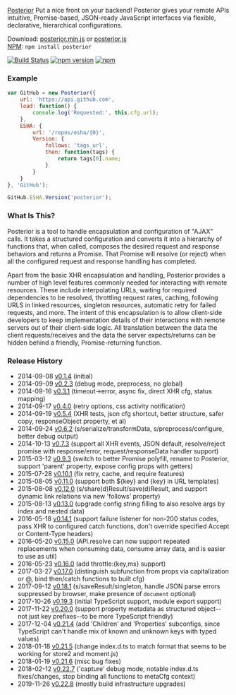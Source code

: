 [Posterior][home] Put a nice front on your backend! Posterior gives your remote APIs intuitive, Promise-based, JSON-ready JavaScript interfaces via flexible, declarative, hierarchical configurations.

[home]: http://esha.github.io/posterior

Download: [posterior.min.js][min] or [posterior.js][full]  
[NPM][npm]: `npm install posterior`   


[![Build Status](https://travis-ci.org/esha/posterior.png?branch=master)](https://travis-ci.org/esha/posterior)
[![npm version](https://badge.fury.io/js/posterior.svg)](https://badge.fury.io/js/store)
[![npm](https://img.shields.io/npm/dm/posterior.svg?maxAge=2592000)](https://www.npmjs.com/package/posterior)  

[full]: https://raw.github.com/esha/posterior/master/dist/posterior.js
[min]: https://raw.github.com/esha/posterior/master/dist/posterior.min.js
[npm]: https://npmjs.org/package/posterior

### Example
```javascript
var GitHub = new Posterior({
    url: 'https://api.github.com',
    load: function() {
        console.log('Requested:', this.cfg.url);
    },
    ESHA: {
        url: '/repos/esha/{0}',
        Version: {
            follows: 'tags_url',
            then: function(tags) {
                return tags[0].name;
            }
        }
    }
}, 'GitHub');

GitHub.ESHA.Version('posterior');
```

### What Is This?

Posterior is a tool to handle encapsulation and configuration of "AJAX" calls. It takes a structured configuration and converts it into a hierarchy of functions that, when called, composes the desired request and response behaviors and returns a Promise. That Promise will resolve (or reject) when all the configured request and response handling has completed.

Apart from the basic XHR encapsulation and handling, Posterior provides a number of high level features commonly needed for interacting with remote resources. These include interpolating URLs, waiting for required dependencies to be resolved, throttling request rates, caching, following URLS in linked resources, singleton resources, automatic retry for failed requests, and more. The intent of this encapsulation is to allow client-side developers to keep implementation details of their interactions with remote servers out of their client-side logic. All translation between the data the client requests/receives and the data the server expects/returns can be hidden behind a friendly, Promise-returning function.

### Release History
* 2014-09-08 [v0.1.4][] (initial)
* 2014-09-09 [v0.2.3][] (debug mode, preprocess, no global)
* 2014-09-16 [v0.3.1][] (timeout->error, async fix, direct XHR cfg, status mapping)
* 2014-09-17 [v0.4.0][] (retry options, css activity notification)
* 2014-09-19 [v0.5.4][] (XHR tests, json cfg shortcut, better structure, safer copy, responseObject property, et al)
* 2014-09-24 [v0.6.2][] (s/serialize/transformData, s/preprocess/configure, better debug output)
* 2014-10-13 [v0.7.3][] (support all XHR events, JSON default, resolve/reject promise with response/error, request/responseData handler support)
* 2015-03-12 [v0.9.3][] (switch to better Promise polyfill, rename to Posterior, support 'parent' property, expose config props with getters)
* 2015-07-28 [v0.10.1][] (fix retry, cache, and require features)
* 2015-08-05 [v0.11.0][] (support both ${key} and {key} in URL templates)
* 2015-08-08 [v0.12.0][] (s/share(d)Result/save(d)Result, and support dynamic link relations via new 'follows' property)
* 2015-08-13 [v0.13.0][] (upgrade config string filling to also resolve args by index and nested data)
* 2016-05-18 [v0.14.1][] (support failure listener for non-200 status codes, pass XHR to configured catch functions, don't override specified Accept or Content-Type headers)
* 2016-05-20 [v0.15.0][] (API.resolve can now support repeated replacements when consuming data, consume array data, and is easier to use as util)
* 2016-05-23 [v0.16.0][] (add throttle:{key,ms} support)
* 2017-03-27 [v0.17.0][] (distinguish subfunction from props via capitalization or @, bind then/catch functions to built cfg)
* 2017-09-12 [v0.18.1][] (s/saveResult/singleton, handle JSON parse errors suppressed by browser, make presence of ```document``` optional)
* 2017-10-26 [v0.19.3][] (initial TypeScript support, module export support)
* 2017-11-22 [v0.20.0][] (support property metadata as structured object--not just key prefixes--to be more TypeScript friendly)
* 2017-12-04 [v0.21.4][] (add 'Children' and 'Properties' subconfigs, since TypeScript can't handle mix of known and unknown keys with typed values)
* 2018-01-18 [v0.21.5][] (change index.d.ts to match format that seems to be working for store2 and moment.js)
* 2018-01-19 [v0.21.6][] (misc bug fixes)
* 2018-02-12 [v0.22.7][] ('capture' debug mode, notable index.d.ts fixes/changes, stop binding all functions to metaCfg context)
* 2019-11-26 [v0.22.8][] (mostly build infrastructure upgrades)

[v0.1.4]: https://github.com/esha/posterior/tree/0.1.4
[v0.2.3]: https://github.com/esha/posterior/tree/0.2.3
[v0.3.1]: https://github.com/esha/posterior/tree/0.3.1
[v0.4.0]: https://github.com/esha/posterior/tree/0.4.0
[v0.5.4]: https://github.com/esha/posterior/tree/0.5.4
[v0.6.2]: https://github.com/esha/posterior/tree/0.6.2
[v0.7.3]: https://github.com/esha/posterior/tree/0.7.3
[v0.9.3]: https://github.com/esha/posterior/tree/0.9.3
[v0.10.1]: https://github.com/esha/posterior/tree/0.10.1
[v0.11.0]: https://github.com/esha/posterior/tree/0.11.0
[v0.12.0]: https://github.com/esha/posterior/tree/0.12.0
[v0.13.0]: https://github.com/esha/posterior/tree/0.13.0
[v0.14.1]: https://github.com/esha/posterior/tree/0.14.1
[v0.15.0]: https://github.com/esha/posterior/tree/0.15.0
[v0.16.0]: https://github.com/esha/posterior/tree/0.16.0
[v0.17.0]: https://github.com/esha/posterior/tree/0.17.0
[v0.18.1]: https://github.com/esha/posterior/tree/0.18.1
[v0.19.3]: https://github.com/esha/posterior/tree/0.19.3
[v0.20.0]: https://github.com/esha/posterior/tree/0.20.0
[v0.21.4]: https://github.com/esha/posterior/tree/0.21.4
[v0.21.5]: https://github.com/esha/posterior/tree/0.21.5
[v0.21.6]: https://github.com/esha/posterior/tree/0.21.6
[v0.22.7]: https://github.com/esha/posterior/tree/0.22.7
[v0.22.8]: https://github.com/esha/posterior/tree/0.22.8
